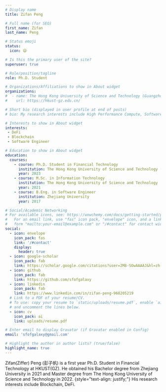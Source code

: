 ```yaml
---
# Display name
title: Zifan Peng

# Full name (for SEO)
first_name: Zifan
last_name: Peng

# Status emoji
status:
  icon: 😄

# Is this the primary user of the site?
superuser: true

# Role/position/tagline
role: Ph.D. Student

# Organizations/Affiliations to show in About widget
organizations:
#  - name: The Hong Kong University of Science and Technology (Guangzhou)
#    url: https://hkust-gz.edu.cn/

# Short bio (displayed in user profile at end of posts)
# bio: My research interests include High Performance Compute, Software Engineer and Programming language.

# Interests to show in About widget
interests:
 - DeFi
 - Blockchain
 - Software Engineer

# Education to show in About widget
education:
  courses:
    - course: Ph.D. Student in Financial Technology
      institution: The Hong Kong University of Science and Technology (Guangzhou)
      year: 2023
    - course: M.Sc. in Information Technology
      institution: The Hong Kong University of Science and Technology
      year: 2021
    - course: B.Eng. in Software Engineer
      institution: Zhejiang University
      year: 2017

# Social/Academic Networking
# For available icons, see: https://wowchemy.com/docs/getting-started/page-builder/#icons
#   For an email link, use "fas" icon pack, "envelope" icon, and a link in the
#   form "mailto:your-email@example.com" or "/#contact" for contact widget.
social:
  - icon: envelope
    icon_pack: fas
    link: '/#contact'
    display:
      header: true
  - icon: google-scholar
    icon_pack: fab
    link: https://scholar.google.com/citations?user=2M8-SOwAAAAJ&hl=zh-CN&authuser=1
  - icon: github
    icon_pack: fab
    link: https://github.com/sfofgalaxy
  - icon: linkedin
    icon_pack: fab
    link: https://www.linkedin.com/in/zifan-peng-968205219
  # Link to a PDF of your resume/CV.
  # To use: copy your resume to `static/uploads/resume.pdf`, enable `ai` icons in `params.yaml`,
  # and uncomment the lines below.
  - icon: cv
    icon_pack: ai
    link: uploads/resume.pdf

# Enter email to display Gravatar (if Gravatar enabled in Config)
email: 'sfofgalaxy@gmail.com'

# Highlight the author in author lists? (true/false)
highlight_name: true
---
```


Zifan(Ziffer) Peng (彭子帆) is a first year Ph.D. Student in Financial Technology at HKUST(GZ).
He obtained his Bachelor degree from Zhejiang University in 2021 and Master degree from The Hong Kong University of Science and Technology in 2022.
{style="text-align: justify;"}
 His research interests include Blockchain, DeFi.
